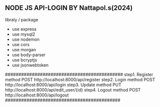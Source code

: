 ## NODE JS API-LOGIN BY Nattapol.s(2024) ##
libraly / package
- use express
- use mysql2
- use nodemon
- use cors
- use morgan
- use body-parser
- use bcryptjs
- use jsonwebtoken

############################################
step1. Register method POST http://localhost:8000/api/register
step2. Login method POST http://localhost:8000/api/login
step3. Update method PUT http://localhost:8000/api/edit_user/{id}
step4. Logout method POST http://localhost:8000/api/logout
###########################################
